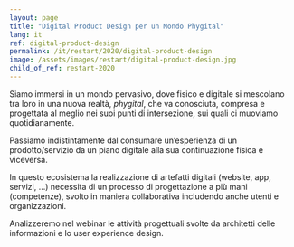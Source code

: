 ```yaml
---
layout: page
title: "Digital Product Design per un Mondo Phygital"
lang: it
ref: digital-product-design
permalink: /it/restart/2020/digital-product-design
image: /assets/images/restart/digital-product-design.jpg
child_of_ref: restart-2020
---
```


Siamo immersi in un mondo pervasivo, dove fisico e digitale si mescolano tra loro in una nuova realtà, *phygital*, che va conosciuta, compresa e progettata al meglio nei suoi punti di intersezione, sui quali ci muoviamo quotidianamente.

Passiamo indistintamente dal consumare un’esperienza di un prodotto/servizio da un piano digitale alla sua continuazione fisica e viceversa.

In questo ecosistema la realizzazione di artefatti digitali (website, app, servizi, …) necessita di un processo di progettazione a più mani (competenze), svolto in maniera collaborativa includendo anche utenti e organizzazioni.

Analizzeremo nel webinar le attività progettuali svolte da architetti delle informazioni e lo user experience design.

